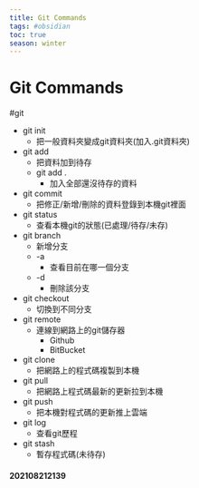 ```yaml
---
title: Git Commands
tags: #obsidian 
toc: true
season: winter
---
```

# Git Commands
#git
- git init
	- 把一般資料夾變成git資料夾(加入.git資料夾)
- git add
	- 把資料加到待存
	- git add .
		- 加入全部還沒待存的資料
- git commit
	- 把修正/新增/刪除的資料登錄到本機git裡面
- git status
	- 查看本機git的狀態(已處理/待存/未存)
- git branch
	- 新增分支
	- \-a
		- 查看目前在哪一個分支
	- \-d
		- 刪除該分支 
-  git checkout
	-  切換到不同分支
-  git remote
	-  連線到網路上的git儲存器
		-  Github
		-  BitBucket
- git clone
	- 把網路上的程式碼複製到本機 
-  git pull
	-  把網路上程式碼最新的更新拉到本機
- git push
	- 把本機對程式碼的更新推上雲端
- git log
	- 查看git歷程
- git stash
	- 暫存程式碼(未待存)



#### 202108212139

